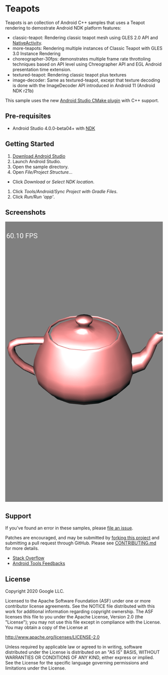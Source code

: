 Teapots
======
Teapots is an collection of Android C++ samples that uses a Teapot rendering to demostrate Android NDK platform features:
- classic-teapot: Rendering classic teapot mesh using GLES 2.0 API and [NativeActivity](http://developer.android.com/reference/android/app/NativeActivity.html).
- more-teapots: Rendering multiple instances of Classic Teapot with GLES 3.0 Instance Rendering
- choreographer-30fps: demonstrates multiple frame rate throttoling techniques based on API level using Chreographer API and EGL Android presentation time extension.
- textured-teapot: Rendering classic teapot plus textures
- image-decoder: Same as textured-teapot, except that texture decoding is done
  with the ImageDecoder API introduced in Android 11 (Android NDK r21b)

This sample uses the new [Android Studio CMake plugin](http://tools.android.com/tech-docs/external-c-builds) with C++ support.

Pre-requisites
--------------
- Android Studio 4.0.0-beta04+ with [NDK](https://developer.android.com/ndk/)

Getting Started
---------------
1. [Download Android Studio](http://developer.android.com/sdk/index.html)
1. Launch Android Studio.
1. Open the sample directory.
1. Open *File/Project Structure...*
  - Click *Download* or *Select NDK location*.
1. Click *Tools/Android/Sync Project with Gradle Files*.
1. Click *Run/Run 'app'*.

Screenshots
-----------
![screenshot](screenshot.png)

Support
-------
If you've found an error in these samples, please [file an issue](https://github.com/android/ndk-samples/issues/new).

Patches are encouraged, and may be submitted by [forking this project](https://github.com/android/ndk-samples/fork) and
submitting a pull request through GitHub. Please see [CONTRIBUTING.md](../CONTRIBUTING.md) for more details.

- [Stack Overflow](http://stackoverflow.com/questions/tagged/android-ndk)
- [Android Tools Feedbacks](http://tools.android.com/feedback)

License
-------
Copyright 2020 Google LLC.

Licensed to the Apache Software Foundation (ASF) under one or more contributor
license agreements.  See the NOTICE file distributed with this work for
additional information regarding copyright ownership.  The ASF licenses this
file to you under the Apache License, Version 2.0 (the "License"); you may not
use this file except in compliance with the License.  You may obtain a copy of
the License at

  http://www.apache.org/licenses/LICENSE-2.0

Unless required by applicable law or agreed to in writing, software
distributed under the License is distributed on an "AS IS" BASIS, WITHOUT
WARRANTIES OR CONDITIONS OF ANY KIND, either express or implied.  See the
License for the specific language governing permissions and limitations under
the License.
